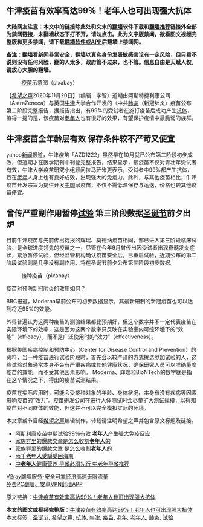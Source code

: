  <h2>牛津疫苗有效率高达99％！老年人也可出现强大抗体</h2> <p class="notice"><b>大陆网友注意：本文中的链接除此处和文末的<a href="https://github.com/bannedbook/fanqiang" >翻墙</a>软件下载和<a href="https://github.com/killgcd/justmysocks/blob/master/README.md">翻墙推荐</a>链接外全部为禁网链接，未翻墙状态下打不开，请勿点击。此为文字版禁闻，欲看图文视频完整版和更多禁闻，请下载<a href="https://github.com/bannedbook/fanqiang">翻墙软件或APP</a>后翻墙上禁闻网。</p><p>备注：翻墙看新闻非常安全，翻墙以真实身份发表敏感言论有一定风险，但只看不说则没有任何风险，翻的人太多，政府管不过来，也不管。信息自由是天赋人权，请放心大胆的翻墙。</b></p>  <div class="entry"> <figure><figcaption><a href="https://www.bannedbook.org/bnews/tag/%e7%96%ab%e8%8b%97/" class="st_tag internal_tag" rel="tag" title="标签 疫苗 下的日志">疫苗</a>示意图（pixabay）</figcaption></figure> <p>【<span class='wp_keywordlink_affiliate'><a href="https://www.soundofhope.org" title="希望之声" target="_blank">希望之声</a></span>2020年11月20日】（编辑：李智）近期由阿斯特捷利康公司（AstraZeneca）与英国<a href="https://www.bannedbook.org/bnews/tag/%E7%89%9B%E6%B4%A5/" class="st_tag internal_tag" rel="tag" title="标签 牛津 下的日志">牛津</a>大学合作开发的（中共<a href="https://www.bannedbook.org/bnews/tag/%e8%82%ba%e7%82%8e/" class="st_tag internal_tag" rel="tag" title="标签 肺炎 下的日志">肺炎</a>（新冠肺炎）疫苗公布第二阶段完整报告，据报告指出，有99%的受试者在施打疫苗后成功产生<a href="https://www.bannedbook.org/bnews/tag/%E6%8A%97%E4%BD%93/" class="st_tag internal_tag" rel="tag" title="标签 抗体 下的日志">抗体</a>，值得一提的是，该疫苗对<a href="https://www.bannedbook.org/bnews/tag/%E8%80%81%E5%B9%B4%E4%BA%BA/" class="st_tag internal_tag" rel="tag" title="标签 老年人 下的日志">老年人</a>也有很好的效果，有望保护疫情中最脆弱的族群。</p> <h2>牛津疫苗全年龄层有效 保存条件较不严苛又便宜</h2> <p>yahoo<span class='wp_keywordlink_affiliate'><a href="https://www.bannedbook.org/" title="新闻">新闻</a></span>报道，牛津疫苗「AZD1222」虽然早在10月就已公布第二阶段初步成效，但近期才在医学期刊中刊登完整报告，结果显示，该疫苗不仅对青壮年受试者有效，牛津大学疫苗研究小组顾问拉马萨米更表示，受试者中99%都产生抗体，且在<a href="https://www.bannedbook.org/bnews/tag/%E8%80%81%E5%B9%B4/" class="st_tag internal_tag" rel="tag" title="标签 老年 下的日志">老年</a>人身上也有良好成效，出现强大的免疫力。此外，与其他疫苗相比，牛津疫苗开发宗旨为提供开发<span class='wp_keywordlink_affiliate'><a href="https://www.bannedbook.org/" title="中国" target="_blank">中国</a></span>家疫苗，不仅不需低温保存与运送，价格也较其他疫苗便宜。</p> <h2>曾传严重副作用暂停<a href="https://www.bannedbook.org/bnews/tag/%E8%AF%95%E9%AA%8C/" class="st_tag internal_tag" rel="tag" title="标签 试验 下的日志">试验</a> 第三阶段数据<a href="https://www.bannedbook.org/bnews/tag/%e5%9c%a3%e8%af%9e%e8%8a%82/" class="st_tag internal_tag" rel="tag" title="标签 圣诞节 下的日志">圣诞节</a>前夕出炉</h2> <p>目前牛津疫苗与先前传出捷报的辉瑞、莫德纳疫苗相同，都已进入第三阶段临床试验，是全球进度领先的疫苗之一，尽管在今年9月曾传出因受试者出现脊髓发炎症状，紧急暂停试验，但经监管机构确认疫苗安全后，已重启试验，近期公布的第二阶段试验则是几乎没有副作用，将在圣诞节前夕公布第三阶段初步数据。</p>  <figure><figcaption>接种疫苗（pixabay）</figcaption></figure> <p>疫苗对预防新冠肺炎的效用如何？</h2> <p>BBC报道，Moderna早前公布的初步数据显示，其最新研制的新冠疫苗也可以达到将近95%的效能。</p> <p>外界普遍认为这两种疫苗的测验结果都比预期好，但这个数字并不一定代表疫苗在实际环境下的效率，这是因为这两个数字只反映在实验室内可控环境下的“效能”（efficacy），而不是广泛使用时的“效力”（effectiveness）。</p> <p>根据美国疾病控制和预防中心（Center for Disease Control and Prevention）的资料，当一种疫苗进行试验阶段时，首先会以较严谨的方式挑选参加试验的人，这些试验对象通常本身不会有严重疾病或其他健康状况，确保研究人员可以准确量度疫苗的效能，而不受其他因素影响。 Moderna、辉瑞和BioNTech的数字就是指在这个情况之下，得出的疫苗试测结果。</p>  <p>疫苗在实际应用时，可能会受接种对象的年龄、身体状况、本身有没有疾病等因素影响疫苗的“效力”。疫苗研发公司在进行人体测试时会尽量扩大测试规模，以得知疫苗对不同群体的效能，但这并不可以完全模拟实际的环境。</p> <p>本文章或节目经<a href="https://www.bannedbook.org/bnews/tag/%e5%b8%8c%e6%9c%9b%e4%b9%8b%e5%a3%b0/" class="st_tag internal_tag" rel="tag" title="标签 希望之声 下的日志">希望之声</a>编辑制作，转载请注明希望之声并包含原文标题及链接。</p> <ul class='op-related-articles' title='相关阅读'> <li><a href='https://www.bannedbook.org/bnews/cnnews/20201120/1433732.html' target='_blank'>阿斯利康疫苗中期试验99％有效 <b>老年人</b>产生强大免疫反应</a></li> <li><a href='https://www.bannedbook.org/bnews/comments/20201115/1431342.html' target='_blank'>家族群里的爆款文章是怎么收割<b>老年人</b>的</a></li> <li><a href='https://www.bannedbook.org/bnews/ssgc/20201114/1431096.html' target='_blank'>家族群里的爆款文章 是怎么收割<b>老年人</b>的</a></li> <li><a href='https://www.bannedbook.org/bnews/baitai/20201114/1430856.html' target='_blank'>兩千<b>老年人</b>受騙受困海南</a></li> <li><a href='https://www.bannedbook.org/bnews/lifebaike/20201110/1428573.html' target='_blank'>中<b>老年人</b>健康营养 早餐必须先行 中老年早餐推荐</a></li> </ul> <p class="texttj"> <a href="https://www.bannedbook.org/forum23/topic22702.html" target="_blank">V2ray翻墙服务-安全可靠经济高速无限流量</a><br/> <a href="https://github.com/bannedbook/fanqiang/wiki/%E7%A6%81%E9%97%BB%E7%BD%91%E5%AE%89%E5%8D%93%E7%BF%BB%E5%A2%99%E6%96%B0%E9%97%BBAPP" target="_blank">免费PC翻墙、安卓VPN翻墙APP</a></p><p>原文链接：<a class="src_link"  href="https://www.soundofhope.org/post/444961" target="_blank">牛津疫苗有效率高达99%！老年人也可出现强大抗体</a></p> <a name='sharetosocial'></a>       <div><b>本文的图文或视频完整版</b>：<a href='https://www.bannedbook.org/bnews/comments/20201120/1434205.html'>牛津疫苗有效率高达99%！老年人也可出现强大抗体</a></div>  </div><!--END ENTRY--> <div class="postfooter"> <div>本文标签：<a href="https://www.bannedbook.org/bnews/tag/%e5%9c%a3%e8%af%9e%e8%8a%82/" rel="tag">圣诞节</a>, <a href="https://www.bannedbook.org/bnews/tag/%e5%b8%8c%e6%9c%9b%e4%b9%8b%e5%a3%b0/" rel="tag">希望之声</a>, <a href="https://www.bannedbook.org/bnews/tag/%E6%8A%97%E4%BD%93/" rel="tag">抗体</a>, <a href="https://www.bannedbook.org/bnews/tag/%E7%89%9B%E6%B4%A5/" rel="tag">牛津</a>, <a href="https://www.bannedbook.org/bnews/tag/%e7%96%ab%e8%8b%97/" rel="tag">疫苗</a>, <a href="https://www.bannedbook.org/bnews/tag/%E8%80%81%E5%B9%B4/" rel="tag">老年</a>, <a href="https://www.bannedbook.org/bnews/tag/%E8%80%81%E5%B9%B4%E4%BA%BA/" rel="tag">老年人</a>, <a href="https://www.bannedbook.org/bnews/tag/%e8%82%ba%e7%82%8e/" rel="tag">肺炎</a>, <a href="https://www.bannedbook.org/bnews/tag/%E8%AF%95%E9%AA%8C/" rel="tag">试验</a></div>  </div><!--END POSTFOOTER--> 